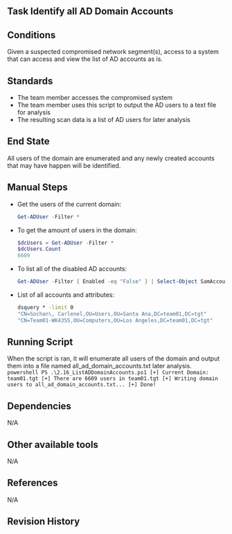 ## Task Identify all AD Domain Accounts  


## Conditions  
Given a suspected compromised network segment(s), access to a system that can access and view the list of AD accounts as is.  


## Standards  
* The team member accesses the compromised system    
* The team member uses this script to output the AD users to a text file for analysis    
* The resulting scan data is a list of AD users for later analysis    


## End State    
All users of the domain are enumerated and any newly created accounts that may have happen will be identified.   


## Manual Steps    
* Get the users of the current domain:    
	```powershell  
	Get-ADUser -Filter *  
	```  

* To get the amount of users in the domain:    
	```powershell  
	$dcUsers = Get-ADUser -Filter *
	$dcUsers.Count
	6609
	```  

* To list all of the disabled AD accounts:  
	```powershell  
	Get-ADUser -Filter { Enabled -eq "False" } | Select-Object SamAccountName
	```  

* List of all accounts and attributes:    
	```bat
	dsquery * -limit 0
	"CN=Sochan\, Carlenel,OU=Users,OU=Santa Ana,DC=team01,DC=tgt"
	"CN=Team01-WK4355,OU=Computers,OU=Los Angeles,DC=team01,DC=tgt"
	```  


## Running Script   
When the script is ran, it will enumerate all users of the domain and output them into a file named all_ad_domain_accounts.txt later analysis.     
	```powershell
	PS .\2.16_ListADDomainAccounts.ps1
	[+] Current Domain: team01.tgt
	[+] There are 6609 users in team01.tgt
	[+] Writing domain users to all_ad_domain_accounts.txt...
	[+] Done!
	```  

## Dependencies  
N/A

  
## Other available tools  
N/A


## References  
N/A 


## Revision History    
